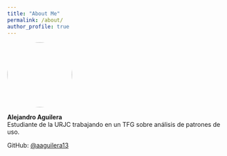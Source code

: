 ```yaml
---
title: "About Me"
permalink: /about/
author_profile: true
---
```


<img src="/assets/images/perfil.jpg" width="150" style="border-radius:50%">

**Alejandro Aguilera**  
Estudiante de la URJC trabajando en un TFG sobre análisis de patrones de uso.

GitHub: [@aaguilera13](https://github.com/aaguilera13)

